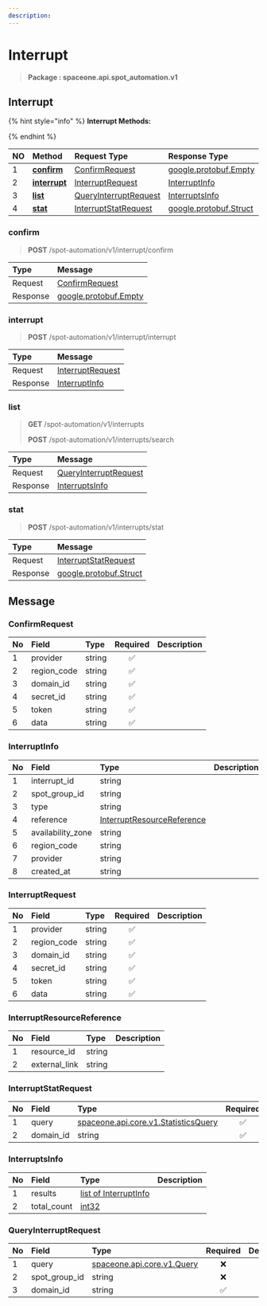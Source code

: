 ```yaml
---
description:  
---
```

# Interrupt

>  **Package : spaceone.api.spot_automation.v1**

## Interrupt

{% hint style="info" %}
**Interrupt Methods:**

{%  endhint %}


| NO |  Method | Request Type | Response Type | Description |
| :--- | :--- | :--- | :--- | :--- |
| 1 | [**confirm**](interrupt.md#confirm)|   [ConfirmRequest](interrupt.md#confirmrequest) |  [google.protobuf.Empty](https://github.com/protocolbuffers/protobuf/blob/master/src/google/protobuf/empty.proto)|  |
| 2 | [**interrupt**](interrupt.md#interrupt)|   [InterruptRequest](interrupt.md#interruptrequest) |   [InterruptInfo](interrupt.md#interruptinfo) |  |
| 3 | [**list**](interrupt.md#list)|   [QueryInterruptRequest](interrupt.md#queryinterruptrequest) |   [InterruptsInfo](interrupt.md#interruptsinfo) |  |
| 4 | [**stat**](interrupt.md#stat)|   [InterruptStatRequest](interrupt.md#interruptstatrequest) |  [google.protobuf.Struct](https://github.com/protocolbuffers/protobuf/blob/master/src/google/protobuf/struct.proto)|  | 
 

 
### confirm
> **POST** /spot-automation/v1/interrupt/confirm
>


| Type | Message |
| :--- | :--- |
| Request | [ConfirmRequest](interrupt.md#confirmrequest) |
| Response | [google.protobuf.Empty](https://github.com/protocolbuffers/protobuf/blob/master/src/google/protobuf/empty.proto) |
 
 

 
### interrupt
> **POST** /spot-automation/v1/interrupt/interrupt
>


| Type | Message |
| :--- | :--- |
| Request | [InterruptRequest](interrupt.md#interruptrequest) |
| Response |  [InterruptInfo](interrupt.md#interruptinfo)  |
 
 

 
### list
> **GET** /spot-automation/v1/interrupts
>
> **POST** /spot-automation/v1/interrupts/search



| Type | Message |
| :--- | :--- |
| Request | [QueryInterruptRequest](interrupt.md#queryinterruptrequest) |
| Response |  [InterruptsInfo](interrupt.md#interruptsinfo)  |
 
 

 
### stat
> **POST** /spot-automation/v1/interrupts/stat
>


| Type | Message |
| :--- | :--- |
| Request | [InterruptStatRequest](interrupt.md#interruptstatrequest) |
| Response | [google.protobuf.Struct](https://github.com/protocolbuffers/protobuf/blob/master/src/google/protobuf/struct.proto) |


## 

## Message

### ConfirmRequest
| No | Field | Type | Required | Description |
| :--- | :--- | :--- | :---: | :--- |
| 1 | provider |string|✅| |
| 2 | region_code |string|✅| |
| 3 | domain_id |string|✅| |
| 4 | secret_id |string|✅| |
| 5 | token |string|✅| |
| 6 | data |string|✅| |

### InterruptInfo
| No | Field | Type |  Description |
| :--- | :--- | :--- | :--- |
| 1 | interrupt_id |string | |
| 2 | spot_group_id |string | |
| 3 | type |string | |
| 4 | reference |[InterruptResourceReference](interrupt.md#interruptresourcereference) | |
| 5 | availability_zone |string | |
| 6 | region_code |string | |
| 7 | provider |string | |
| 8 | created_at |string | |

### InterruptRequest
| No | Field | Type | Required | Description |
| :--- | :--- | :--- | :---: | :--- |
| 1 | provider |string|✅| |
| 2 | region_code |string|✅| |
| 3 | domain_id |string|✅| |
| 4 | secret_id |string|✅| |
| 5 | token |string|✅| |
| 6 | data |string|✅| |

### InterruptResourceReference
| No | Field | Type |  Description |
| :--- | :--- | :--- | :--- |
| 1 | resource_id |string | |
| 2 | external_link |string | |

### InterruptStatRequest
| No | Field | Type | Required | Description |
| :--- | :--- | :--- | :---: | :--- |
| 1 | query |[spaceone.api.core.v1.StatisticsQuery](https://spaceone-dev.gitbook.io/api-reference/common-v1/statistics-query)|✅| |
| 2 | domain_id |string|✅| |

### InterruptsInfo
| No | Field | Type |  Description |
| :--- | :--- | :--- | :--- |
| 1 | results |[list of InterruptInfo](interrupt.md#interruptinfo) | |
| 2 | total_count |[int32](https://github.com/protocolbuffers/protobuf/blob/master/src/google/protobuf/type.proto) | |

### QueryInterruptRequest
| No | Field | Type | Required | Description |
| :--- | :--- | :--- | :---: | :--- |
| 1 | query |[spaceone.api.core.v1.Query](https://spaceone-dev.gitbook.io/api-reference/common-v1/search-query)|❌| |
| 2 | spot_group_id |string|❌| |
| 3 | domain_id |string|✅| |
